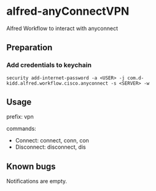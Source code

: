 # alfred-anyConnectVPN
Alfred Workflow to interact with anyconnect
## Preparation
### Add credentials to keychain
    security add-internet-password -a <USER> -j com.d-kidd.alfred.workflow.cisco.anyconnect -s <SERVER> -w
## Usage
prefix: vpn

commands:
* Connect: connect, conn, con
* Disconnect: disconnect, dis

## Known bugs
Notifications are empty.
